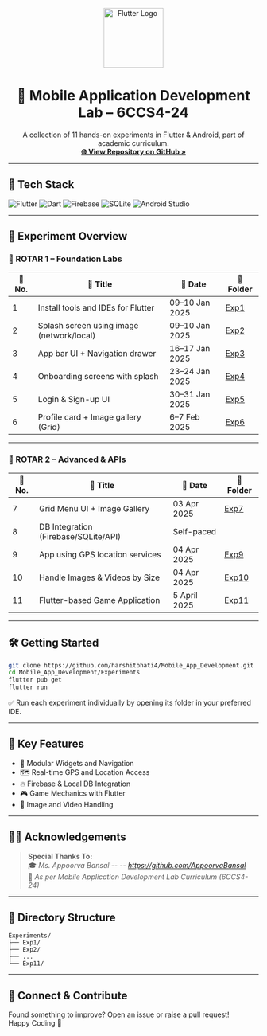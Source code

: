 <p align="center">
  <img src="https://upload.wikimedia.org/wikipedia/commons/1/17/Google-flutter-logo.png" alt="Flutter Logo" width="120"/>
  <h1 align="center">📱 Mobile Application Development Lab – 6CCS4-24</h1>
  <p align="center">
    A collection of 11 hands-on experiments in Flutter & Android, part of academic curriculum. <br />
    <a href="https://github.com/harshitbhati4/Mobile_App_Development/tree/main/Experiments"><strong>🌐 View Repository on GitHub »</strong></a>
  </p>
</p>

---

## 🚀 Tech Stack

![Flutter](https://img.shields.io/badge/Flutter-Framework-blue?logo=flutter)
![Dart](https://img.shields.io/badge/Dart-Language-blue?logo=dart)
![Firebase](https://img.shields.io/badge/Firebase-Database-orange?logo=firebase)
![SQLite](https://img.shields.io/badge/SQLite-Database-lightgrey?logo=sqlite)
![Android Studio](https://img.shields.io/badge/Android%20Studio-IDE-green?logo=android-studio)

---

## 🧪 Experiment Overview

### 📘 ROTAR 1 – Foundation Labs

| 🧪 No. | 📖 Title | 📅 Date | 🔗 Folder |
|-------|----------|---------|-----------|
| 1 | Install tools and IDEs for Flutter | 09–10 Jan 2025 | [Exp1](https://github.com/harshitbhati4/Mobile_App_Development/tree/main/Experiments/Exp1) |
| 2 | Splash screen using image (network/local) | 09–10 Jan 2025 | [Exp2](https://github.com/harshitbhati4/Mobile_App_Development/tree/main/Experiments/Exp2) |
| 3 | App bar UI + Navigation drawer | 16–17 Jan 2025 | [Exp3](https://github.com/harshitbhati4/Mobile_App_Development/tree/main/Experiments/Exp3) |
| 4 | Onboarding screens with splash | 23–24 Jan 2025 | [Exp4](https://github.com/harshitbhati4/Mobile_App_Development/tree/main/Experiments/Exp4) |
| 5 | Login & Sign-up UI | 30–31 Jan 2025 | [Exp5](https://github.com/harshitbhati4/Mobile_App_Development/tree/main/Experiments/Exp5) |
| 6 | Profile card + Image gallery (Grid) | 6–7 Feb 2025 | [Exp6](https://github.com/harshitbhati4/Mobile_App_Development/tree/main/Experiments/Exp6) |

---

### 📗 ROTAR 2 – Advanced & APIs

| 🧪 No. | 📖 Title | 📅 Date | 🔗 Folder |
|-------|----------|---------|-----------|
| 7 | Grid Menu UI + Image Gallery | 03 Apr 2025 | [Exp7](https://github.com/harshitbhati4/Mobile_App_Development/tree/main/Experiments/Exp7) |
| 8 | DB Integration (Firebase/SQLite/API) | Self-paced | | [Exp8](https://github.com/harshitbhati4/Mobile_App_Development/tree/main/Experiments/Exp8) | [Exp8]
| 9 | App using GPS location services | 04 Apr 2025 | [Exp9](https://github.com/harshitbhati4/Mobile_App_Development/tree/main/Experiments/Exp9) |
| 10 | Handle Images & Videos by Size | 04 Apr 2025 | [Exp10](https://github.com/harshitbhati4/Mobile_App_Development/tree/main/Experiments/Exp10) |
| 11 | Flutter-based Game Application | 5 April 2025 | [Exp11](https://github.com/harshitbhati4/Mobile_App_Development/tree/main/Experiments/Exp11) |

---

## 🛠️ Getting Started

```bash
git clone https://github.com/harshitbhati4/Mobile_App_Development.git
cd Mobile_App_Development/Experiments
flutter pub get
flutter run
```

✅ Run each experiment individually by opening its folder in your preferred IDE.

---

## 🌟 Key Features

- 🧩 Modular Widgets and Navigation
- 🗺️ Real-time GPS and Location Access
- 🔥 Firebase & Local DB Integration
- 🎮 Game Mechanics with Flutter
- 🎥 Image and Video Handling

---

## 🧑‍🏫 Acknowledgements

> **Special Thanks To:**  
> 🎓 _Ms. Appoorva Bansal_ _-- -- https://github.com/AppoorvaBansal_  
> 📖 _As per Mobile Application Development Lab Curriculum (6CCS4-24)_

---

## 📂 Directory Structure

```
Experiments/
├── Exp1/
├── Exp2/
├── ...
└── Exp11/
```

---

## 🙌 Connect & Contribute

Found something to improve? Open an issue or raise a pull request!  
Happy Coding 💙
